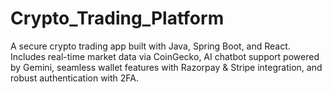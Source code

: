 # Crypto_Trading_Platform
A secure crypto trading app built with Java, Spring Boot, and React. Includes real-time market data via CoinGecko, AI chatbot support powered by Gemini, seamless wallet features with Razorpay &amp; Stripe integration, and robust authentication with 2FA.
